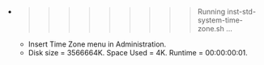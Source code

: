 * >>>>>>>>> Running inst-std-system-time-zone.sh ...
  * Insert Time Zone menu in Administration.
  * Disk size = 3566664K. Space Used = 4K. Runtime = 00:00:00:01.
